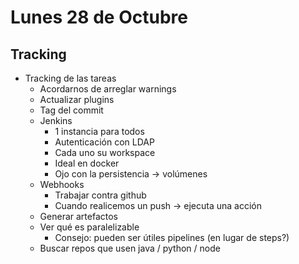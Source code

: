 # Lunes 28 de Octubre
## Tracking

- Tracking de las tareas
  - Acordarnos de arreglar warnings
  - Actualizar plugins
  - Tag del commit
  - Jenkins
    - 1 instancia para todos
    - Autenticación con LDAP
    - Cada uno su workspace
    - Ideal en docker
    - Ojo con la persistencia -> volúmenes
  - Webhooks
    - Trabajar contra github
    - Cuando realicemos un push -> ejecuta una acción
  - Generar artefactos
  - Ver qué es paralelizable
    - Consejo: pueden ser útiles pipelines (en lugar de steps?)
  - Buscar repos que usen java / python / node
